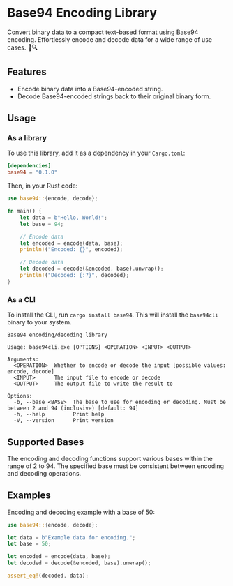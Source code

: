 # Base94 Encoding Library

Convert binary data to a compact text-based format using Base94 encoding. Effortlessly encode and decode data for a wide range of use cases. 🔐🔍

## Features

- Encode binary data into a Base94-encoded string.
- Decode Base94-encoded strings back to their original binary form.

## Usage
### As a library

To use this library, add it as a dependency in your `Cargo.toml`:

```toml
[dependencies]
base94 = "0.1.0"
```
Then, in your Rust code:
```rust
use base94::{encode, decode};

fn main() {
    let data = b"Hello, World!";
    let base = 94;

    // Encode data
    let encoded = encode(data, base);
    println!("Encoded: {}", encoded);

    // Decode data
    let decoded = decode(&encoded, base).unwrap();
    println!("Decoded: {:?}", decoded);
}
```

### As a CLI
To install the CLI, run `cargo install base94`. This will install the `base94cli` binary to your system.
```
Base94 encoding/decoding library

Usage: base94cli.exe [OPTIONS] <OPERATION> <INPUT> <OUTPUT>

Arguments:
  <OPERATION>  Whether to encode or decode the input [possible values: encode, decode]
  <INPUT>      The input file to encode or decode
  <OUTPUT>     The output file to write the result to

Options:
  -b, --base <BASE>  The base to use for encoding or decoding. Must be between 2 and 94 (inclusive) [default: 94]
  -h, --help         Print help
  -V, --version      Print version
```

## Supported Bases

The encoding and decoding functions support various bases within the range of 2 to 94. The specified base must be consistent between encoding and decoding operations.

## Examples

Encoding and decoding example with a base of 50:
```rust
use base94::{encode, decode};

let data = b"Example data for encoding.";
let base = 50;

let encoded = encode(data, base);
let decoded = decode(&encoded, base).unwrap();

assert_eq!(decoded, data);
```